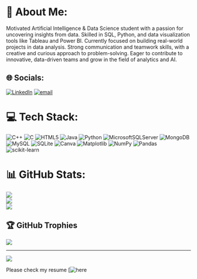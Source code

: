 # 💫 About Me:
Motivated Artificial Intelligence & Data Science student with a passion for uncovering insights from data. Skilled in SQL, Python, and data visualization tools like Tableau and Power BI. Currently focused on building real-world projects in data analysis. Strong communication and teamwork skills, with a creative and curious approach to problem-solving. Eager to contribute to innovative, data-driven teams and grow in the field of analytics and AI.


## 🌐 Socials:
[![LinkedIn](https://img.shields.io/badge/LinkedIn-%230077B5.svg?logo=linkedin&logoColor=white)](https://www.linkedin.com/in/nikita-jadhao-40450b286/) [![email](https://img.shields.io/badge/Email-D14836?logo=gmail&logoColor=white)](mailto:nikkij1805@gmail.com) 

# 💻 Tech Stack:
![C++](https://img.shields.io/badge/c++-%2300599C.svg?style=for-the-badge&logo=c%2B%2B&logoColor=white) ![C](https://img.shields.io/badge/c-%2300599C.svg?style=for-the-badge&logo=c&logoColor=white) ![HTML5](https://img.shields.io/badge/html5-%23E34F26.svg?style=for-the-badge&logo=html5&logoColor=white) ![Java](https://img.shields.io/badge/java-%23ED8B00.svg?style=for-the-badge&logo=openjdk&logoColor=white) ![Python](https://img.shields.io/badge/python-3670A0?style=for-the-badge&logo=python&logoColor=ffdd54) ![MicrosoftSQLServer](https://img.shields.io/badge/Microsoft%20SQL%20Server-CC2927?style=for-the-badge&logo=microsoft%20sql%20server&logoColor=white) ![MongoDB](https://img.shields.io/badge/MongoDB-%234ea94b.svg?style=for-the-badge&logo=mongodb&logoColor=white) ![MySQL](https://img.shields.io/badge/mysql-4479A1.svg?style=for-the-badge&logo=mysql&logoColor=white) ![SQLite](https://img.shields.io/badge/sqlite-%2307405e.svg?style=for-the-badge&logo=sqlite&logoColor=white) ![Canva](https://img.shields.io/badge/Canva-%2300C4CC.svg?style=for-the-badge&logo=Canva&logoColor=white) ![Matplotlib](https://img.shields.io/badge/Matplotlib-%23ffffff.svg?style=for-the-badge&logo=Matplotlib&logoColor=black) ![NumPy](https://img.shields.io/badge/numpy-%23013243.svg?style=for-the-badge&logo=numpy&logoColor=white) ![Pandas](https://img.shields.io/badge/pandas-%23150458.svg?style=for-the-badge&logo=pandas&logoColor=white) ![scikit-learn](https://img.shields.io/badge/scikit--learn-%23F7931E.svg?style=for-the-badge&logo=scikit-learn&logoColor=white)
# 📊 GitHub Stats:
![](https://github-readme-stats.vercel.app/api?username=NIKITA-1805&theme=dark&hide_border=false&include_all_commits=false&count_private=false)<br/>
![](https://nirzak-streak-stats.vercel.app/?user=NIKITA-1805&theme=dark&hide_border=false)<br/>
![](https://github-readme-stats.vercel.app/api/top-langs/?username=NIKITA-1805&theme=dark&hide_border=false&include_all_commits=false&count_private=false&layout=compact)

## 🏆 GitHub Trophies
![](https://github-profile-trophy.vercel.app/?username=NIKITA-1805&theme=radical&no-frame=false&no-bg=true&margin-w=4)

---
[![](https://visitcount.itsvg.in/api?id=NIKITA-1805&icon=0&color=0)](https://visitcount.itsvg.in)


Please check my resume [![here](https://drive.google.com/file/d/1s2etwNORU3LMW-Acqw-il3KMvuaFf7_Q/view?usp=sharing) 

<!-- Proudly created with GPRM ( https://gprm.itsvg.in ) -->
